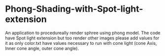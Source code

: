 # Phong-Shading-with-Spot-light-extension

An application to procedureally render sphree using phong model. The code have Spot light extension but too render other images please add values for it as only color.txt have values necessary to run with cone light (cone Axis, Inner cone angle, outer cone angle).
